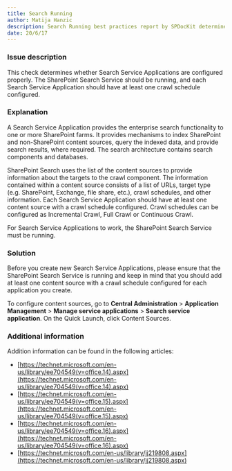 ```yaml
---
title: Search Running
author: Matija Hanzic
description: Search Running best practices report by SPDocKit determines whether Search Service Applications are configured properly.
date: 20/6/17
---
```

### Issue description

This check determines whether Search Service Applications are configured properly. The SharePoint Search Service should be running, and each Search Service Application should have at least one crawl schedule configured.

### Explanation

A Search Service Application provides the enterprise search functionality to one or more SharePoint farms. It provides mechanisms to index SharePoint and non-SharePoint content sources, query the indexed data, and provide search results, where required. The search architecture contains search components and databases.

SharePoint Search uses the list of the content sources to provide information about the targets to the crawl component. The information contained within a content source consists of a list of URLs, target type (e.g. SharePoint, Exchange, file share, etc.), crawl schedules, and other information. Each Search Service Application should have at least one content source with a crawl schedule configured. Crawl schedules can be configured as Incremental Crawl, Full Crawl or Continuous Crawl.

For Search Service Applications to work, the SharePoint Search Service must be running.

### Solution

Before you create new Search Service Applications, please ensure that the SharePoint Search Service is running and keep in mind that you should add at least one content source with a crawl schedule configured for each application you create.

To configure content sources, go to __Central Administration__ > __Application Management__ > __Manage service applications__ > __Search service application__. On the Quick Launch, click Content Sources.

### Additional information

Addition information can be found in the following articles:

* [https://technet.microsoft.com/en-us/library/ee704549(v=office.14).aspx](https://technet.microsoft.com/en-us/library/ee704549(v=office.14).aspx)
* [https://technet.microsoft.com/en-us/library/ee704549(v=office.15).aspx](https://technet.microsoft.com/en-us/library/ee704549(v=office.15).aspx)
* [https://technet.microsoft.com/en-us/library/ee704549(v=office.16).aspx](https://technet.microsoft.com/en-us/library/ee704549(v=office.16).aspx)
* [https://technet.microsoft.com/en-us/library/jj219808.aspx](https://technet.microsoft.com/en-us/library/jj219808.aspx)
